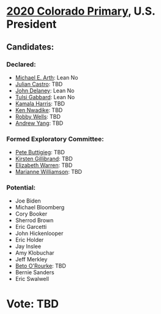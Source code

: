 # [2020 Colorado Primary](../README.md), U.S. President

## Candidates:

### Declared:

* [Michael E. Arth](michael_e_arth.md): Lean No
* [Julian Castro](julian_castro.md): TBD
* [John Delaney](john_delaney.md): Lean No
* [Tulsi Gabbard](tulsi_gabbard.md): Lean No
* [Kamala Harris](kamala_harris.md): TBD
* [Ken Nwadike](ken_nwadike.md): TBD
* [Robby Wells](robby_wells.md): TBD
* [Andrew Yang](andrew_yang.md): TBD

### Formed Exploratory Committee:

* [Pete Buttigieg](pete_buttigieg.md): TBD
* [Kirsten Gillibrand](kirsten_gillibrand.md): TBD
* [Elizabeth Warren](elizabeth_warren.md): TBD
* [Marianne Williamson](marianne_williamson.md): TBD

### Potential:

* Joe Biden
* Michael Bloomberg
* Cory Booker
* Sherrod Brown
* Eric Garcetti
* John Hickenlooper
* Eric Holder
* Jay Inslee
* Amy Klobuchar
* Jeff Merkley
* [Beto O'Rourke](beto_orourke.md): TBD
* Bernie Sanders
* Eric Swalwell

# Vote: TBD
